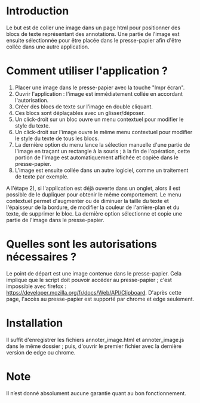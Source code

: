 # Introduction
Le but est de coller une image dans un page html pour positionner des blocs de texte représentant des annotations. Une partie de l'image est ensuite sélectionnée pour être placée dans le presse-papier afin d'être collée dans une autre application.
# Comment utiliser l'application ?
1. Placer une image dans le presse-papier avec la touche "Impr écran".
2. Ouvrir l'application : l'image est immédiatement collée en accordant l'autorisation.
3. Créer des blocs de texte sur l'image en double cliquant.
4. Ces blocs sont déplaçables avec un glisser/déposer.
5. Un click-droit sur un bloc ouvre un menu contextuel pour modifier le style du texte.
6. Un click-droit sur l'image ouvre le même menu contextuel pour modifier le style du texte de tous les blocs.
7. La dernière option du menu lance la sélection manuelle d'une partie de l'image en traçant un rectangle à la souris ; à la fin de l'opération, cette portion de l'image est automatiquement affichée et copiée dans le presse-papier.
8. L'image est ensuite collée dans un autre logiciel, comme un traitement de texte par exemple.

A l'étape 2), si l'application est déjà ouverte dans un onglet, alors il est possible de le dupliquer pour obtenir le même comportement.
Le menu contextuel permet d'augmenter ou de diminuer la taille du texte et l'épaisseur de la bordure, de modifier la couleur de l'arrière-plan et du texte, de supprimer le bloc.
La dernière option sélectionne et copie une partie de l'image dans le presse-papier.
# Quelles sont les autorisations nécessaires ?
Le point de départ est une image contenue dans le presse-papier.
Cela implique que le script doit pouvoir accéder au presse-papier ; c'est impossible avec firefox :
https://developer.mozilla.org/fr/docs/Web/API/Clipboard.
D'après cette page, l'accès au presse-papier est supporté par chrome et edge seulement.
# Installation
Il suffit d'enregistrer les fichiers annoter_image.html et annoter_image.js dans le même dossier ; puis, d'ouvrir le premier fichier avec la dernière version de edge ou chrome.
# Note
Il n’est donné absolument aucune garantie quant au bon fonctionnement.

